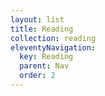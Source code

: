 ```yaml
---
layout: list
title: Reading
collection: reading
eleventyNavigation:
  key: Reading
  parent: Nav
  order: 2
---
```

